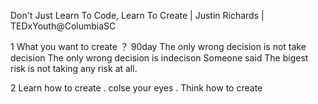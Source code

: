Don't Just Learn To Code, Learn To Create | Justin Richards | TEDxYouth@ColumbiaSC


1 What you want to create   ？     90day      The only wrong decision is not take decision      The  only wrong decision is indecison    Someone said   The bigest risk is not taking any risk at all.

2  Learn how to create     . colse your eyes . Think how to create 
